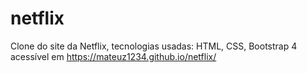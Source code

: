 # netflix
Clone do site da Netflix, tecnologias usadas: HTML, CSS, Bootstrap 4
acessível em https://mateuz1234.github.io/netflix/
